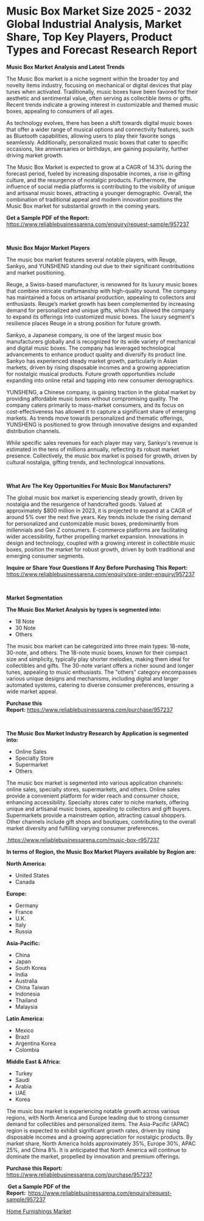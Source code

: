 <p><h1>Music Box Market Size 2025 - 2032 Global Industrial Analysis, Market Share, Top Key Players, Product Types and Forecast Research Report</h1></p><p><strong>Music Box Market Analysis and Latest Trends</strong></p>
<p><p>The Music Box market is a niche segment within the broader toy and novelty items industry, focusing on mechanical or digital devices that play tunes when activated. Traditionally, music boxes have been favored for their aesthetic and sentimental value, often serving as collectible items or gifts. Recent trends indicate a growing interest in customizable and themed music boxes, appealing to consumers of all ages. </p><p>As technology evolves, there has been a shift towards digital music boxes that offer a wider range of musical options and connectivity features, such as Bluetooth capabilities, allowing users to play their favorite songs seamlessly. Additionally, personalized music boxes that cater to specific occasions, like anniversaries or birthdays, are gaining popularity, further driving market growth.</p><p>The Music Box Market is expected to grow at a CAGR of 14.3% during the forecast period, fueled by increasing disposable incomes, a rise in gifting culture, and the resurgence of nostalgic products. Furthermore, the influence of social media platforms is contributing to the visibility of unique and artisanal music boxes, attracting a younger demographic. Overall, the combination of traditional appeal and modern innovation positions the Music Box market for substantial growth in the coming years.</p></p>
<p><strong>Get a Sample PDF of the Report:&nbsp;</strong> <a href="https://www.reliablebusinessarena.com/enquiry/request-sample/957237?utm_campaign=1891&utm_medium=2&utm_source=Github&utm_content=ia&utm_term=07022025&utm_id=music-box">https://www.reliablebusinessarena.com/enquiry/request-sample/957237</a></p>
<p>&nbsp;</p>
<p><strong>Music Box Major Market Players</strong></p>
<p><p>The music box market features several notable players, with Reuge, Sankyo, and YUNSHENG standing out due to their significant contributions and market positioning.</p><p>Reuge, a Swiss-based manufacturer, is renowned for its luxury music boxes that combine intricate craftsmanship with high-quality sound. The company has maintained a focus on artisanal production, appealing to collectors and enthusiasts. Reuge’s market growth has been complemented by increasing demand for personalized and unique gifts, which has allowed the company to expand its offerings into customized music boxes. The luxury segment's resilience places Reuge in a strong position for future growth.</p><p>Sankyo, a Japanese company, is one of the largest music box manufacturers globally and is recognized for its wide variety of mechanical and digital music boxes. The company has leveraged technological advancements to enhance product quality and diversify its product line. Sankyo has experienced steady market growth, particularly in Asian markets, driven by rising disposable incomes and a growing appreciation for nostalgic musical products. Future growth opportunities include expanding into online retail and tapping into new consumer demographics.</p><p>YUNSHENG, a Chinese company, is gaining traction in the global market by providing affordable music boxes without compromising quality. The company caters primarily to mass-market consumers, and its focus on cost-effectiveness has allowed it to capture a significant share of emerging markets. As trends move towards personalized and thematic offerings, YUNSHENG is positioned to grow through innovative designs and expanded distribution channels.</p><p>While specific sales revenues for each player may vary, Sankyo's revenue is estimated in the tens of millions annually, reflecting its robust market presence. Collectively, the music box market is poised for growth, driven by cultural nostalgia, gifting trends, and technological innovations.</p></p>
<p>&nbsp;</p>
<p><strong>What Are The Key Opportunities For Music Box Manufacturers?</strong></p>
<p><p>The global music box market is experiencing steady growth, driven by nostalgia and the resurgence of handcrafted goods. Valued at approximately $800 million in 2023, it is projected to expand at a CAGR of around 5% over the next five years. Key trends include the rising demand for personalized and customizable music boxes, predominantly from millennials and Gen Z consumers. E-commerce platforms are facilitating wider accessibility, further propelling market expansion. Innovations in design and technology, coupled with a growing interest in collectible music boxes, position the market for robust growth, driven by both traditional and emerging consumer segments.</p></p>
<p><strong>Inquire or Share Your Questions If Any Before Purchasing This Report:</strong> <a href="https://www.reliablebusinessarena.com/enquiry/pre-order-enquiry/957237?utm_campaign=1891&utm_medium=2&utm_source=Github&utm_content=ia&utm_term=07022025&utm_id=music-box">https://www.reliablebusinessarena.com/enquiry/pre-order-enquiry/957237</a></p>
<p>&nbsp;</p>
<p><strong>Market Segmentation</strong></p>
<p><strong>The Music Box Market Analysis by types is segmented into:</strong></p>
<p><ul><li>18 Note</li><li>30 Note</li><li>Others</li></ul></p>
<p><p>The music box market can be categorized into three main types: 18-note, 30-note, and others. The 18-note music boxes, known for their compact size and simplicity, typically play shorter melodies, making them ideal for collectibles and gifts. The 30-note variant offers a richer sound and longer tunes, appealing to music enthusiasts. The "others" category encompasses various unique designs and mechanisms, including digital and larger automated systems, catering to diverse consumer preferences, ensuring a wide market appeal.</p></p>
<p><strong>Purchase this Report:&nbsp;</strong><a href="https://www.reliablebusinessarena.com/purchase/957237?utm_campaign=1891&utm_medium=2&utm_source=Github&utm_content=ia&utm_term=07022025&utm_id=music-box">https://www.reliablebusinessarena.com/purchase/957237</a></p>
<p>&nbsp;</p>
<p><strong>The Music Box Market Industry Research by Application is segmented into:</strong></p>
<p><ul><li>Online Sales</li><li>Specialty Store</li><li>Supermarket</li><li>Others</li></ul></p>
<p><p>The music box market is segmented into various application channels: online sales, specialty stores, supermarkets, and others. Online sales provide a convenient platform for wider reach and consumer choice, enhancing accessibility. Specialty stores cater to niche markets, offering unique and artisanal music boxes, appealing to collectors and gift buyers. Supermarkets provide a mainstream option, attracting casual shoppers. Other channels include gift shops and boutiques, contributing to the overall market diversity and fulfilling varying consumer preferences.</p></p>
<p><a href="https://www.reliablebusinessarena.com/music-box-r957237?utm_campaign=1891&utm_medium=2&utm_source=Github&utm_content=ia&utm_term=07022025&utm_id=music-box">&nbsp;https://www.reliablebusinessarena.com/music-box-r957237</a></p>
<p><strong>In terms of Region, the Music Box Market Players available by Region are:</strong></p>
<p>
    <p> <strong> North America: </strong>
        <ul>
            <li>United States</li>
            <li>Canada</li>
        </ul>
        </p> 
    <p> <strong> Europe: </strong>
        <ul>
            <li>Germany</li>
            <li>France</li>
            <li>U.K.</li>
            <li>Italy</li>
            <li>Russia</li>
        </ul>
        </p> 
    <p> <strong> Asia-Pacific: </strong>
        <ul>
            <li>China</li>
            <li>Japan</li>
            <li>South Korea</li>
            <li>India</li>
            <li>Australia</li>
            <li>China Taiwan</li>
            <li>Indonesia</li>
            <li>Thailand</li>
            <li>Malaysia</li>
        </ul>
        </p> 
    <p> <strong> Latin America: </strong>
        <ul>
            <li>Mexico</li>
            <li>Brazil</li>
            <li>Argentina Korea</li>
            <li>Colombia</li>
        </ul>
        </p> 
    <p> <strong> Middle East & Africa: </strong>
        <ul>
            <li>Turkey</li>
            <li>Saudi</li>
            <li>Arabia</li>
            <li>UAE</li>
            <li>Korea</li>
        </ul>
    </p>
    </p>
<p><p>The music box market is experiencing notable growth across various regions, with North America and Europe leading due to strong consumer demand for collectibles and personalized items. The Asia-Pacific (APAC) region is expected to exhibit significant growth rates, driven by rising disposable incomes and a growing appreciation for nostalgic products. By market share, North America holds approximately 35%, Europe 30%, APAC 25%, and China 8%. It is anticipated that North America will continue to dominate the market, propelled by innovation and premium offerings.</p></p>
<p><strong>Purchase this Report: </strong><a href="https://www.reliablebusinessarena.com/purchase/957237?utm_campaign=1891&utm_medium=2&utm_source=Github&utm_content=ia&utm_term=07022025&utm_id=music-box">https://www.reliablebusinessarena.com/purchase/957237</a></p>
<p>&nbsp;<strong>Get a Sample PDF of the Report:&nbsp;&nbsp;</strong><a href="https://www.reliablebusinessarena.com/enquiry/request-sample/957237?utm_campaign=1891&utm_medium=2&utm_source=Github&utm_content=ia&utm_term=07022025&utm_id=music-box">https://www.reliablebusinessarena.com/enquiry/request-sample/957237</a></p>
<p><strong></strong></p>
<p><p><a href="https://github.com/Krish2023na/Market-Research-Report-List-7/blob/main/home-furnishings-market.md?utm_campaign=1891&utm_medium=2&utm_source=Github&utm_content=ia&utm_term=07022025&utm_id=music-box">Home Furnishings Market</a></p></p>